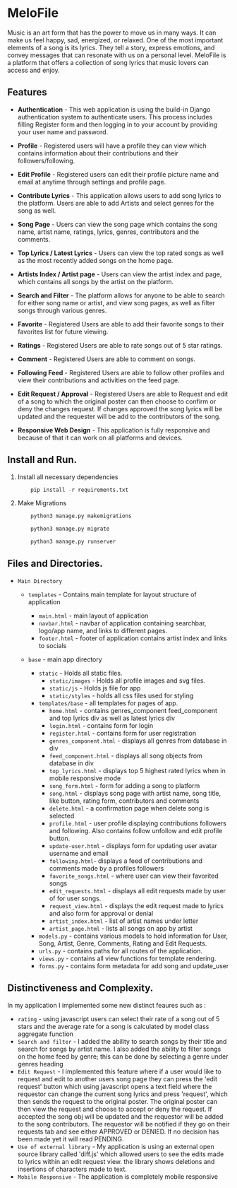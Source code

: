 # MeloFile 

Music is an art form that has the power to move us in many ways. It can make us feel happy, sad, energized, or relaxed. One of the most important elements of a song is its lyrics. They tell a story, express emotions, and convey messages that can resonate with us on a personal level. MeloFile is a platform that offers a collection of song lyrics that music lovers can access and enjoy.

## Features

* <b>Authentication</b> - This web application is using the build-in Django authentication system to authenticate users. This process includes filling Register form and then logging in to your account by providing your user name and password.

* <b>Profile</b> - Registered users will have a profile they can view which contains information about their contributions and their followers/following.

* <b>Edit Profile</b> - Registered users can edit their profile picture name and email at anytime through settings and profile page.

* <b>Contribute Lyrics</b> - This application allows users to add song lyrics to the platform. Users are able to add Artists and select genres for the song as well.

* <b>Song Page</b> - Users can view the song page which contains the song name, artist name, ratings, lyrics, genres, contributors and the comments.

* <b>Top Lyrics / Latest Lyrics</b> - Users can view the top rated songs as well as the most recently added songs on the home page.

* <b>Artists Index / Artist page</b> - Users can view the artist index and page, which contains all songs by the artist on the platform.

* <b>Search and Filter</b> - The platform allows for anyone to be able to search for either song name or artist, and view song pages, as well as filter songs through various genres.

* <b>Favorite</b> - Registered Users are able to add their favorite songs to their favorites list for future viewing.

* <b>Ratings</b> - Registered Users are able to rate songs out of 5 star ratings.

* <b>Comment</b> - Registered Users are able to comment on songs.

* <b>Following Feed</b> - Registered Users are able to follow other profiles and view their contributions and activities on the feed page.

* <b>Edit Request / Approval</b> - Registered Users are able to Request and edit of a song to which the original poster can then choose to confirm or deny the changes request. If changes approved the song lyrics will be updated and the requester will be add to the contributors of the song.

* <b>Responsive Web Design</b> - This application is fully responsive and because of that it can work on all platforms and devices.

## Install and Run.

1. Install all necessary dependencies
    ```python
        pip install -r requirements.txt
    ```
2. Make Migrations
    ```python
        python3 manage.py makemigrations
    ```
    ```python
        python3 manage.py migrate
    ```
    ```python
        python3 manage.py runserver
    ```

## Files and Directories.

- `Main Directory`

    - `templates` - Contains main template for layout structure of application

        - `main.html` - main layout of application
        - `navbar.html` - navbar of application containing searchbar, logo/app name, and links to different pages.
        - `footer.html` - footer of application contains artist index and links to socials

    - `base` - main app directory
        - `static` - Holds all static files.
            - `static/images` - Holds all profile images and svg files.
            - `static/js` - Holds js file for app
            - `static/styles` - holds all css files used for styling
        - `templates/base` - all templates for pages of app.  
            - `home.html` - contains genres_component  feed_component and top lyrics div as well as latest lyrics div
            - `login.html` - contains form for login
            - `register.html` - contains form for user registration
            - `genres_component.html` - displays all genres from database in div
            - `feed_component.html` - displays all song objects from database in div
            - `top_lyrics.html` - displays top 5 highest rated lyrics when in mobile responsive mode
            - `song_form.html` - form for adding a song to platform
            - `song.html` - displays song page with artist name, song title, like button, rating form, contributors and comments
            - `delete.html` - a confirmation page when delete song is selected
            - `profile.html` - user profile displaying contributions followers and following. Also contains follow unfollow and edit profile button.
            - `update-user.html` - displays form for updating user avatar username and email
            - `following.html`- displays a feed of contributions and comments made by a profiles followers
            - `favorite_songs.html` - where user can view their favorited songs
            - `edit_requests.html` - displays all edit requests made by user of for user songs.
            - `request_view.html` - displays the edit request made to lyrics and also form for approval or denial
            - `artist_index.html` - list of artist names under letter
            - `artist_page.html` - lists all songs on app by artist
        - `models.py` - contains various models to hold information for User, Song, Artist, Genre, Comments, Rating and Edit Requests.
        - `urls.py` - contains paths for all routes of the application.
        - `views.py` - contains all view functions for template rendering.
         - `forms.py` - contains form metadata for add song and update_user


## Distinctiveness and Complexity.

In my application I implemented some new distinct feaures such as :
-  `rating` - using javascript users can select their rate of a song out of 5 stars and the average rate for a song is calculated by model class aggregate function
-  `Search and filter` - I added the ability to search songs by their title and search for songs by artist name. I also added the ability to filter songs on the home feed by genre; this can be done by selecting a genre under genres heading
-  `Edit Request` - I implemented this feature where if a user would like to request and edit to another users song page they can press the 'edit request' button which using javascript opens a text field where the requestor can change the current song lyrics and press 'request', which then sends the request to the original poster. The original poster can then view the request and choose to accept or deny the request. If accepted the song obj will be updated and the requestor will be added to the song contributors. The requestor will be notified if they go on their requests tab and see either APPROVED or DENIED. If no decision has been made yet it will read PENDING.
-  `Use of external library` - My application is using an external open source library called 'diff.js' which allowed users to see the edits made to lyrics within an edit request view. the library shows deletions and insertions of characters made to text.
-  `Mobile Responsive` - The application is completely mobile responsive
